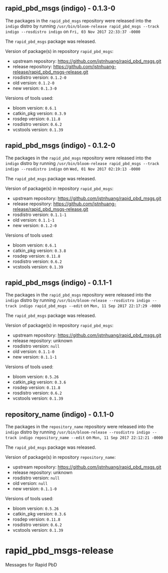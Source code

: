 ## rapid_pbd_msgs (indigo) - 0.1.3-0

The packages in the `rapid_pbd_msgs` repository were released into the `indigo` distro by running `/usr/bin/bloom-release rapid_pbd_msgs --track indigo --rosdistro indigo` on `Fri, 03 Nov 2017 22:33:37 -0000`

The `rapid_pbd_msgs` package was released.

Version of package(s) in repository `rapid_pbd_msgs`:

- upstream repository: https://github.com/jstnhuang/rapid_pbd_msgs.git
- release repository: https://github.com/jstnhuang-release/rapid_pbd_msgs-release.git
- rosdistro version: `0.1.2-0`
- old version: `0.1.2-0`
- new version: `0.1.3-0`

Versions of tools used:

- bloom version: `0.6.1`
- catkin_pkg version: `0.3.9`
- rosdep version: `0.11.8`
- rosdistro version: `0.6.2`
- vcstools version: `0.1.39`


## rapid_pbd_msgs (indigo) - 0.1.2-0

The packages in the `rapid_pbd_msgs` repository were released into the `indigo` distro by running `/usr/bin/bloom-release rapid_pbd_msgs --track indigo --rosdistro indigo` on `Wed, 01 Nov 2017 02:19:13 -0000`

The `rapid_pbd_msgs` package was released.

Version of package(s) in repository `rapid_pbd_msgs`:

- upstream repository: https://github.com/jstnhuang/rapid_pbd_msgs.git
- release repository: https://github.com/jstnhuang-release/rapid_pbd_msgs-release.git
- rosdistro version: `0.1.1-1`
- old version: `0.1.1-1`
- new version: `0.1.2-0`

Versions of tools used:

- bloom version: `0.6.1`
- catkin_pkg version: `0.3.8`
- rosdep version: `0.11.8`
- rosdistro version: `0.6.2`
- vcstools version: `0.1.39`


## rapid_pbd_msgs (indigo) - 0.1.1-1

The packages in the `rapid_pbd_msgs` repository were released into the `indigo` distro by running `/usr/bin/bloom-release --rosdistro indigo --track indigo rapid_pbd_msgs --edit` on `Mon, 11 Sep 2017 22:17:29 -0000`

The `rapid_pbd_msgs` package was released.

Version of package(s) in repository `rapid_pbd_msgs`:

- upstream repository: https://github.com/jstnhuang/rapid_pbd_msgs.git
- release repository: unknown
- rosdistro version: `null`
- old version: `0.1.1-0`
- new version: `0.1.1-1`

Versions of tools used:

- bloom version: `0.5.26`
- catkin_pkg version: `0.3.6`
- rosdep version: `0.11.8`
- rosdistro version: `0.6.2`
- vcstools version: `0.1.39`


## repository_name (indigo) - 0.1.1-0

The packages in the `repository_name` repository were released into the `indigo` distro by running `/usr/bin/bloom-release --rosdistro indigo --track indigo repository_name --edit` on `Mon, 11 Sep 2017 22:12:21 -0000`

The `rapid_pbd_msgs` package was released.

Version of package(s) in repository `repository_name`:

- upstream repository: https://github.com/jstnhuang/rapid_pbd_msgs.git
- release repository: unknown
- rosdistro version: `null`
- old version: `null`
- new version: `0.1.1-0`

Versions of tools used:

- bloom version: `0.5.26`
- catkin_pkg version: `0.3.6`
- rosdep version: `0.11.8`
- rosdistro version: `0.6.2`
- vcstools version: `0.1.39`


# rapid_pbd_msgs-release
Messages for Rapid PbD
